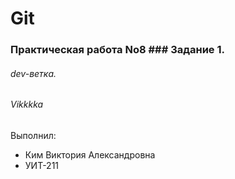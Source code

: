 # Git
### Практическая работа No8 ### Задание 1.
###### dev-ветка.
###### Vikkkka
Выполнил:
* Ким Виктория Александровна
* УИТ-211
